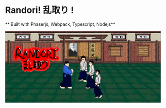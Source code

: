 # Randori! 乱取り !

** Built with Phaserjs, Webpack, Typescript, Nodejs**


![image info](./randori.png)   

